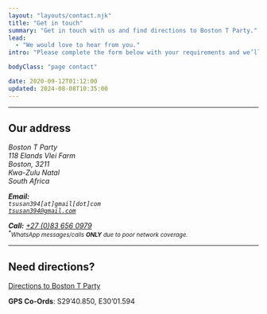 ```yaml
---
layout: "layouts/contact.njk"
title: "Get in touch"
summary: "Get in touch with us and find directions to Boston T Party."
lead:
  - "We would love to hear from you."
intro: "Please complete the form below with your requirements and we’ll get back to you as soon as we can."

bodyClass: "page contact"

date: 2020-09-12T01:12:00
updated: 2024-08-08T10:35:00
---
```


---

## Our address

<address>

Boston T Party   
118 Elands Vlei Farm  
Boston, 3211  
Kwa-Zulu Natal  
South Africa

**Email:**
<code>
    <noscript>
        <span aria-hidden="true">tsusan394[at]gmail[dot]com</span>
        <span class="visually-hidden">tsusan394@gmail.com</span>
    </noscript>
    <script>
        document.write('tsusan394' + '@' + 'gmail.com');
    </script>
</code>  
**Call:** <a href="tel:27-83-6560979" rel="nofollow">+27 (0)83 656 0979</a>  
<small><sup><b>*</b></sup>*WhatsApp messages/calls **ONLY** due to poor network coverage.*</small>

</address>

---

## Need directions?

[Directions to Boston T Party][1]

**GPS Co-Ords**: S29&rsquo;40.850, E30&rsquo;01.594

[1]: /contact/directions
